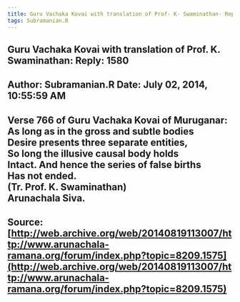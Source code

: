 ```yaml
--- 
title: Guru Vachaka Kovai with translation of Prof- K- Swaminathan- Reply- 1580   
tags: Subramanian.R  
---  
```

##  Guru Vachaka Kovai with translation of Prof. K. Swaminathan: Reply: 1580  
Author: Subramanian.R       Date: July 02, 2014, 10:55:59 AM  
---  
Verse 766 of Guru Vachaka Kovai of Muruganar: As long as in the gross and subtle bodies   
Desire presents three separate entities,   
So long the illusive causal body holds   
Intact. And hence the series of false births   
Has not ended.   
(Tr. Prof. K. Swaminathan)   
Arunachala Siva.
 ---  
Source:[http://web.archive.org/web/20140819113007/http://www.arunachala-ramana.org/forum/index.php?topic=8209.1575](http://web.archive.org/web/20140819113007/http://www.arunachala-ramana.org/forum/index.php?topic=8209.1575)   
---  

